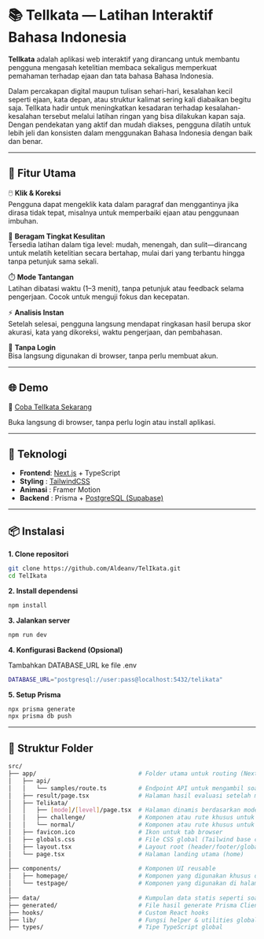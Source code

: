 # 📚 TelIkata — Latihan Interaktif Bahasa Indonesia

**TelIkata** adalah aplikasi web interaktif yang dirancang untuk membantu pengguna mengasah ketelitian membaca sekaligus memperkuat pemahaman terhadap ejaan dan tata bahasa Bahasa Indonesia. 

Dalam percakapan digital maupun tulisan sehari-hari, kesalahan kecil seperti ejaan, kata depan, atau struktur kalimat sering kali diabaikan begitu saja. TelIkata hadir untuk meningkatkan kesadaran terhadap kesalahan-kesalahan tersebut melalui latihan ringan yang bisa dilakukan kapan saja. Dengan pendekatan yang aktif dan mudah diakses, pengguna dilatih untuk lebih jeli dan konsisten dalam menggunakan Bahasa Indonesia dengan baik dan benar.

---

## 🧩 Fitur Utama

🖱️ **Klik & Koreksi**  
Pengguna dapat mengeklik kata dalam paragraf dan menggantinya jika dirasa tidak tepat, misalnya untuk memperbaiki ejaan atau penggunaan imbuhan.

🎯 **Beragam Tingkat Kesulitan**  
Tersedia latihan dalam tiga level: mudah, menengah, dan sulit—dirancang untuk melatih ketelitian secara bertahap, mulai dari yang terbantu hingga tanpa petunjuk sama sekali.

⏱️ **Mode Tantangan**  
Latihan dibatasi waktu (1–3 menit), tanpa petunjuk atau feedback selama pengerjaan. Cocok untuk menguji fokus dan kecepatan.

⚡ **Analisis Instan**  
Setelah selesai, pengguna langsung mendapat ringkasan hasil berupa skor akurasi, kata yang dikoreksi, waktu pengerjaan, dan pembahasan.

🚀 **Tanpa Login**  
Bisa langsung digunakan di browser, tanpa perlu membuat akun.

---

## 🌐 Demo
🚀 [Coba TelIkata Sekarang](https://telikata.vercel.app)

Buka langsung di browser, tanpa perlu login atau install aplikasi.

---

## 🧱 Teknologi

- **Frontend**: [Next.js](https://nextjs.org/) + TypeScript  
- **Styling** : [TailwindCSS](https://tailwindcss.com/)
- **Animasi** : Framer Motion  
- **Backend** : Prisma + [PostgreSQL (Supabase)](https://supabase.com/)

---

## 📦 Instalasi

**1. Clone repositori**
```bash
git clone https://github.com/Aldeanv/TelIkata.git
cd TelIkata
```

**2. Install dependensi**
```bash
npm install
```

**3. Jalankan server**
```bash
npm run dev
```

**4. Konfigurasi Backend (Opsional)**

Tambahkan DATABASE_URL ke file .env
```bash
DATABASE_URL="postgresql://user:pass@localhost:5432/telikata"
```
**5. Setup Prisma**
```bash
npx prisma generate
npx prisma db push
```
---

## 📁 Struktur Folder

```bash
src/
├── app/                             # Folder utama untuk routing (Next.js App Router)
│   ├── api/
│   │   └── samples/route.ts         # Endpoint API untuk mengambil soal latihan
│   ├── result/page.tsx              # Halaman hasil evaluasi setelah menyelesaikan latihan
│   ├── Telikata/
│   │   ├── [mode]/[level]/page.tsx  # Halaman dinamis berdasarkan mode dan tingkat kesulitan
│   │   ├── challenge/               # Komponen atau rute khusus untuk Mode Challenge
│   │   └── normal/                  # Komponen atau rute khusus untuk Mode Normal
│   ├── favicon.ico                  # Ikon untuk tab browser
│   ├── globals.css                  # File CSS global (Tailwind base config)
│   ├── layout.tsx                   # Layout root (header/footer/global state)
│   └── page.tsx                     # Halaman landing utama (home)
│
├── components/                      # Komponen UI reusable
│   ├── homepage/                    # Komponen yang digunakan khusus di landing page
│   └── testpage/                    # Komponen yang digunakan di halaman latihan
│
├── data/                            # Kumpulan data statis seperti soal atau metadata
├── generated/                       # File hasil generate Prisma Client
├── hooks/                           # Custom React hooks
├── lib/                             # Fungsi helper & utilities global
├── types/                           # Tipe TypeScript global

```

